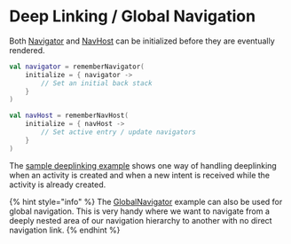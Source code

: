 # Deep Linking / Global Navigation

Both [Navigator](navigator/) and [NavHost](navhost/) can be initialized before they are eventually rendered.

```kotlin
val navigator = rememberNavigator(
    initialize = { navigator -> 
        // Set an initial back stack
    }
)

val navHost = rememberNavHost(
    initialize = { navHost ->
        // Set active entry / update navigators
    }
)
```

The [sample deeplinking example](../../sample/feature-common/src/main/java/com/roudikk/guia/sample/feature/common/deeplink/GlobalNavigator.kt) shows one way of handling deeplinking when an activity is created and when a new intent is received while the activity is already created.

{% hint style="info" %}
The [GlobalNavigator](../../sample/feature-common/src/main/java/com/roudikk/guia/sample/feature/common/deeplink/GlobalNavigator.kt) example can also be used for global navigation. This is very handy where we want to navigate from a deeply nested area of our navigation hierarchy to another with no direct navigation link.
{% endhint %}

